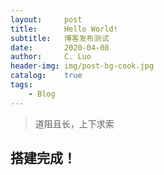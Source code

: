 ```yaml
---
layout:     post
title:      Hello World!
subtitle:   博客发布测试
date:       2020-04-08
author:     C. Luo
header-img: img/post-bg-cook.jpg
catalog:    true
tags:
    - Blog
---
```

>道阻且长，上下求索
## 搭建完成！
